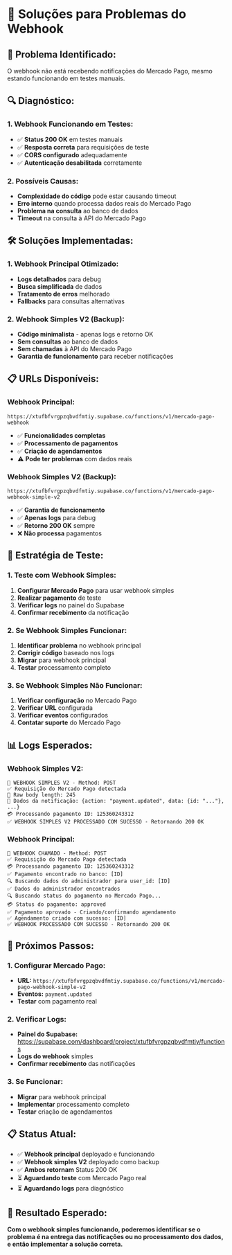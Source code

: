 # 🔧 Soluções para Problemas do Webhook

## 🚨 **Problema Identificado:**
O webhook não está recebendo notificações do Mercado Pago, mesmo estando funcionando em testes manuais.

## 🔍 **Diagnóstico:**

### **1. Webhook Funcionando em Testes:**
- ✅ **Status 200 OK** em testes manuais
- ✅ **Resposta correta** para requisições de teste
- ✅ **CORS configurado** adequadamente
- ✅ **Autenticação desabilitada** corretamente

### **2. Possíveis Causas:**
- **Complexidade do código** pode estar causando timeout
- **Erro interno** quando processa dados reais do Mercado Pago
- **Problema na consulta** ao banco de dados
- **Timeout** na consulta à API do Mercado Pago

## 🛠️ **Soluções Implementadas:**

### **1. Webhook Principal Otimizado:**
- **Logs detalhados** para debug
- **Busca simplificada** de dados
- **Tratamento de erros** melhorado
- **Fallbacks** para consultas alternativas

### **2. Webhook Simples V2 (Backup):**
- **Código minimalista** - apenas logs e retorno OK
- **Sem consultas** ao banco de dados
- **Sem chamadas** à API do Mercado Pago
- **Garantia de funcionamento** para receber notificações

## 📋 **URLs Disponíveis:**

### **Webhook Principal:**
```
https://xtufbfvrgpzqbvdfmtiy.supabase.co/functions/v1/mercado-pago-webhook
```
- ✅ **Funcionalidades completas**
- ✅ **Processamento de pagamentos**
- ✅ **Criação de agendamentos**
- ⚠️ **Pode ter problemas** com dados reais

### **Webhook Simples V2 (Backup):**
```
https://xtufbfvrgpzqbvdfmtiy.supabase.co/functions/v1/mercado-pago-webhook-simple-v2
```
- ✅ **Garantia de funcionamento**
- ✅ **Apenas logs** para debug
- ✅ **Retorno 200 OK** sempre
- ❌ **Não processa** pagamentos

## 🧪 **Estratégia de Teste:**

### **1. Teste com Webhook Simples:**
1. **Configurar Mercado Pago** para usar webhook simples
2. **Realizar pagamento** de teste
3. **Verificar logs** no painel do Supabase
4. **Confirmar recebimento** da notificação

### **2. Se Webhook Simples Funcionar:**
1. **Identificar problema** no webhook principal
2. **Corrigir código** baseado nos logs
3. **Migrar** para webhook principal
4. **Testar** processamento completo

### **3. Se Webhook Simples Não Funcionar:**
1. **Verificar configuração** no Mercado Pago
2. **Verificar URL** configurada
3. **Verificar eventos** configurados
4. **Contatar suporte** do Mercado Pago

## 📊 **Logs Esperados:**

### **Webhook Simples V2:**
```
🚀 WEBHOOK SIMPLES V2 - Method: POST
✅ Requisição do Mercado Pago detectada
🔔 Raw body length: 245
🔔 Dados da notificação: {action: "payment.updated", data: {id: "..."}, ...}
💳 Processando pagamento ID: 125360243312
✅ WEBHOOK SIMPLES V2 PROCESSADO COM SUCESSO - Retornando 200 OK
```

### **Webhook Principal:**
```
🚀 WEBHOOK CHAMADO - Method: POST
✅ Requisição do Mercado Pago detectada
💳 Processando pagamento ID: 125360243312
✅ Pagamento encontrado no banco: [ID]
🔍 Buscando dados do administrador para user_id: [ID]
✅ Dados do administrador encontrados
🔍 Buscando status do pagamento no Mercado Pago...
💳 Status do pagamento: approved
✅ Pagamento aprovado - Criando/confirmando agendamento
✅ Agendamento criado com sucesso: [ID]
✅ WEBHOOK PROCESSADO COM SUCESSO - Retornando 200 OK
```

## 🎯 **Próximos Passos:**

### **1. Configurar Mercado Pago:**
- **URL:** `https://xtufbfvrgpzqbvdfmtiy.supabase.co/functions/v1/mercado-pago-webhook-simple-v2`
- **Eventos:** `payment.updated`
- **Testar** com pagamento real

### **2. Verificar Logs:**
- **Painel do Supabase:** https://supabase.com/dashboard/project/xtufbfvrgpzqbvdfmtiy/functions
- **Logs do webhook** simples
- **Confirmar recebimento** das notificações

### **3. Se Funcionar:**
- **Migrar** para webhook principal
- **Implementar** processamento completo
- **Testar** criação de agendamentos

## 📋 **Status Atual:**

- ✅ **Webhook principal** deployado e funcionando
- ✅ **Webhook simples V2** deployado como backup
- ✅ **Ambos retornam** Status 200 OK
- ⏳ **Aguardando teste** com Mercado Pago real
- ⏳ **Aguardando logs** para diagnóstico

## 🎉 **Resultado Esperado:**

**Com o webhook simples funcionando, poderemos identificar se o problema é na entrega das notificações ou no processamento dos dados, e então implementar a solução correta.**
